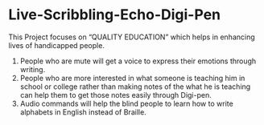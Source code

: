 # Live-Scribbling-Echo-Digi-Pen

This Project focuses on “QUALITY EDUCATION” which helps in enhancing lives of
handicapped people.
1. People who are mute will get a voice to express their emotions through writing.
2. People who are more interested in what someone is teaching him in school or
college rather than making notes of the what he is teaching can help them to get
those notes easily through Digi-pen.
3. Audio commands will help the blind people to learn how to write alphabets in
English instead of Braille.
